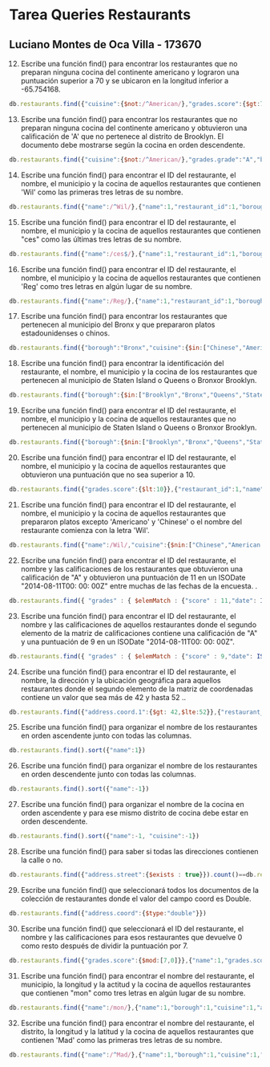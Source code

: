 # Tarea Queries Restaurants

## Luciano Montes de Oca Villa - 173670

12. Escribe una función find() para encontrar los restaurantes que no preparan ninguna cocina del continente americano y lograron una puntuación superior a 70 y se ubicaron en la longitud inferior a -65.754168.
```javascript
db.restaurants.find({"cuisine":{$not:/^American/},"grades.score":{$gt:70},"address.coord":{$lt:-65.754168}})
```

13. Escribe una función find() para encontrar los restaurantes que no preparan ninguna cocina del continente americano y obtuvieron una calificación de 'A' que no pertenece al distrito de Brooklyn. El documento debe mostrarse según la cocina en orden descendente.
```javascript
db.restaurants.find({"cuisine":{$not:/^American/},"grades.grade":"A","borough":{$not:/^Brooklyn/}},{"cuisine":1,"grades.grade":1,"borough":1}).sort({"cuisine":-1})
```

14. Escribe una función find() para encontrar el ID del restaurante, el nombre, el municipio y la cocina de aquellos restaurantes que contienen 'Wil' como las primeras tres letras de su nombre.
```javascript
db.restaurants.find({"name":/^Wil/},{"name":1,"restaurant_id":1,"borough":1,"cuisine":1})
```

15. Escribe una función find() para encontrar el ID del restaurante, el nombre, el municipio y la cocina de aquellos restaurantes que contienen "ces" como las últimas tres letras de su nombre.
```javascript
db.restaurants.find({"name":/ces$/},{"name":1,"restaurant_id":1,"borough":1,"cuisine":1})
```

16. Escribe una función find() para encontrar el ID del restaurante, el nombre, el municipio y la cocina de aquellos restaurantes que contienen 'Reg' como tres letras en algún lugar de su nombre.
```javascript
db.restaurants.find({"name":/Reg/},{"name":1,"restaurant_id":1,"borough":1,"cuisine":1})
```

17. Escribe una función find() para encontrar los restaurantes que pertenecen al municipio del Bronx y que prepararon platos estadounidenses o chinos.
```javascript
db.restaurants.find({"borough":"Bronx","cuisine":{$in:["Chinese","American "]}})
```

18. Escribe una función find() para encontrar la identificación del restaurante, el nombre, el municipio y la cocina de los restaurantes que pertenecen al municipio de Staten Island o Queens o Bronxor Brooklyn.
```javascript
db.restaurants.find({"borough":{$in:["Brooklyn","Bronx","Queens","Staten Island"]}},{"restaurant_id":1,"name":1,"borough":1,"cuisine":1})
```

19. Escribe una función find() para encontrar el ID del restaurante, el nombre, el municipio y la cocina de aquellos restaurantes que no pertenecen al municipio de Staten Island o Queens o Bronxor Brooklyn.
```javascript
db.restaurants.find({"borough":{$nin:["Brooklyn","Bronx","Queens","Staten Island"]}},{"restaurant_id":1,"name":1,"borough":1,"cuisine":1})
```

20. Escribe una función find() para encontrar el ID del restaurante, el nombre, el municipio y la cocina de aquellos restaurantes que obtuvieron una puntuación que no sea superior a 10.
```javascript
db.restaurants.find({"grades.score":{$lt:10}},{"restaurant_id":1,"name":1,"borough":1,"cuisine":1,"grades.score":1})
```

21. Escribe una función find() para encontrar el ID del restaurante, el nombre, el municipio y la cocina de aquellos restaurantes que prepararon platos excepto 'Americano' y 'Chinese' o el nombre del restaurante comienza con la letra 'Wil'.
```javascript
db.restaurants.find({"name":/Wil/,"cuisine":{$nin:["Chinese","American "]}},{"restaurant_id":1,"name":1,"borough":1,"cuisine":1,"grades.score":1})
```

22. Escribe una función find() para encontrar el ID del restaurante, el nombre y las calificaciones de los restaurantes que obtuvieron una calificación de "A" y obtuvieron una puntuación de 11 en un ISODate "2014-08-11T00: 00: 00Z" entre muchas de las fechas de la encuesta. .
```javascript
db.restaurants.find({ "grades" : { $elemMatch : {"score" : 11,"date": ISODate("2014-08-11T00:00:00Z")} } , "grades.grade" : "A"},{ "restaurant_id": 1, name:1, "grades.grade":1})
```

23. Escribe una función find() para encontrar el ID del restaurante, el nombre y las calificaciones de aquellos restaurantes donde el segundo elemento de la matriz de calificaciones contiene una calificación de "A" y una puntuación de 9 en un ISODate "2014-08-11T00: 00: 00Z".
```javascript
db.restaurants.find({ "grades" : { $elemMatch : {"score" : 9,"date": ISODate("2014-08-11T00:00:00Z")} } , "grades.1.grade" : "A"},{ "restaurant_id": 1, name:1, "grades.grade":1})
```

24. Escribe una función find() para encontrar el ID del restaurante, el nombre, la dirección y la ubicación geográfica para aquellos restaurantes donde el segundo elemento de la matriz de coordenadas contiene un valor que sea más de 42 y hasta 52 ..
```javascript
db.restaurants.find({"address.coord.1":{$gt: 42,$lte:52}},{"restaurant_id":1,"name":1,"address":1})
```

25. Escribe una función find() para organizar el nombre de los restaurantes en orden ascendente junto con todas las columnas.
```javascript
db.restaurants.find().sort({"name":1})
```

26. Escribe una función find() para organizar el nombre de los restaurantes en orden descendente junto con todas las columnas.
```javascript
db.restaurants.find().sort({"name":-1})
```

27. Escribe una función find() para organizar el nombre de la cocina en orden ascendente y para ese mismo distrito de cocina debe estar en orden descendente.
```javascript
db.restaurants.find().sort({"name":-1, "cuisine":-1})
```

28. Escribe una función find() para saber si todas las direcciones contienen la calle o no.
```javascript
db.restaurants.find({"address.street":{$exists : true}}).count()==db.restaurants.find({}).count()
```

29. Escribe una función find() que seleccionará todos los documentos de la colección de restaurantes donde el valor del campo coord es Double.
```javascript
db.restaurants.find({"address.coord":{$type:"double"}})
```

30. Escribe una función find() que seleccionará el ID del restaurante, el nombre y las calificaciones para esos restaurantes que devuelve 0 como resto después de dividir la puntuación por 7.
```javascript
db.restaurants.find({"grades.score":{$mod:[7,0]}},{"name":1,"grades.score":1})
```

31. Escribe una función find() para encontrar el nombre del restaurante, el municipio, la longitud y la actitud y la cocina de aquellos restaurantes que contienen "mon" como tres letras en algún lugar de su nombre.
```javascript
db.restaurants.find({"name":/mon/},{"name":1,"borough":1,"cuisine":1,"address.coord":1})
```

32. Escribe una función find() para encontrar el nombre del restaurante, el distrito, la longitud y la latitud y la cocina de aquellos restaurantes que contienen 'Mad' como las primeras tres letras de su nombre.
```javascript
db.restaurants.find({"name":/^Mad/},{"name":1,"borough":1,"cuisine":1,"address.coord":1})
```
